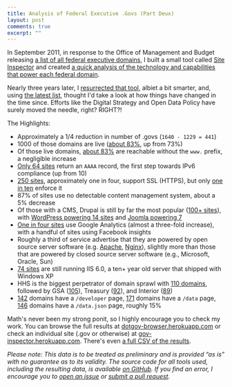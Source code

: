 ```yaml
---
title: Analysis of Federal Executive .Govs (Part Deux)
layout: post
comments: true
excerpt: ""
---
```


In September 2011, in response to the Office of Management and Budget releasing [a list of all federal executive domains](https://explore.data.gov/Federal-Government-Finances-and-Employment/Federal-Executive-Branch-Internet-Domains/ymya-7799/widget_preview?width=500&height=425&variation=md55-89i9), I built a small tool called [Site Inspector](https://github.com/benbalter/Site-Inspector) and created [a quick analysis of the technology and capabilities that power each federal domain](http://ben.balter.com/2011/09/07/analysis-of-federal-executive-domains/).

Nearly three years later, I [resurrected that tool](https://github.com/benbalter/site-inspector-ruby), albiet a bit smarter, and, using [the latest list](https://explore.data.gov/Federal-Government-Finances-and-Employment/Federal-Executive-Agency-Internet-Domains-as-of-06/ku4m-7ynp?), thought I'd take a look at how things have changed in the time since. Efforts like the Digital Strategy and Open Data Policy have surely moved the needle, right? RIGHT?!

The Highlights:

* Approximately a 1/4 reduction in number of .govs (`1640 - 1229 = 441`)
* 1000 of those domains are live ([about 83%](http://dotgov-browser.herokuapp.com/domains?live=true), up from 73%)
* Of those live domains, [about 83%](http://dotgov-browser.herokuapp.com/domains?non_www=true) are reachable without the `www.` prefix, a negligible increase
* [Only 64 sites](http://dotgov-browser.herokuapp.com/domains?ipv6=true) return an `AAAA` record, the first step towards IPv6 compliance (up from 10)
* [250 sites](http://dotgov-browser.herokuapp.com/domains?ssl=true), approximately one in four, support SSL (HTTPS), but only [one in ten](http://dotgov-browser.herokuapp.com/domains?enforce_https=true) enforce it
* 87% of sites use no detectable content management system, about a 5% decrease
* Of those with a CMS, Drupal is still by far the most popular ([100+ sites]((http://dotgov-browser.herokuapp.com/domains?cms=drupal))), with [WordPress powering 14 sites](http://dotgov-browser.herokuapp.com/domains?cms=wordpress)  and [Joomla powering 7](http://dotgov-browser.herokuapp.com/domains?cms=joomla)
* [One in four sites](http://dotgov-browser.herokuapp.com/domains?analytics=google_analytics) use Google Analytics (almost a three-fold increase), with a handful of sites using Facebook insights
* Roughly a third of service advertise that they are powered by open source server software (e.g. [Apache](http://dotgov-browser.herokuapp.com/domains?server=Apache), [Nginx](http://dotgov-browser.herokuapp.com/domains?server=nginx)), slightly more than those that are powered by closed source server software (e.g., Microsoft, Oracle, Sun)
* [74 sites](http://dotgov-browser.herokuapp.com/domains?server=Microsoft-IIS%2F6.0) are still running IIS 6.0, a ten+ year old server that shipped with Windows XP
* HHS is the biggest perpetrator of domain sprawl with [110 domains](http://dotgov-browser.herokuapp.com/domains?agency=Department%20of%20Health%20And%20Human%20Services), followed by GSA ([105](http://dotgov-browser.herokuapp.com/domains?agency=General%20Services%20Administration)), Treasury ([92](http://dotgov-browser.herokuapp.com/domains?agency=Department%20of%20the%20Treasury)), and Interior ([89](http://dotgov-browser.herokuapp.com/domains?agency=Department%20of%20the%20Interior))
* [142](http://dotgov-browser.herokuapp.com/domains?slash_developer=true) domains have a `/developer` page, [171](http://dotgov-browser.herokuapp.com/domains?slash_data=true) domains have a `/data` page,  [146](http://dotgov-browser.herokuapp.com/domains?data_dot_json=true) domains have a `/data.json` page, roughly 15%

Math's never been my strong ponit, so I highly encourage you to check my work. You can browse the full results at [dotgov-browser.herokuapp.com](http://dotgov-browser.herokuapp.com/) or check an individual site (.gov or otherwise) at [gov-inspector.herokuapp.com](https://gov-inspector.herokuapp.com). There's even [a full CSV of the results](https://github.com/benbalter/dotgov-browser/blob/master/data/domains.csv).

*Please note: This data is to be treated as preliminary and is provided “as is” with no guarantee as to its validity. The source code for all tools used, including the resulting data, is available [on GitHub](https://github.com/benbalter/site-inspector-ruby). If you find an error, I encourage you to [open an issue](https://github.com/benbalter/site-inspector-ruby/issues/new) or [submit a pull request](https://guides.github.com/introduction/flow/).*
